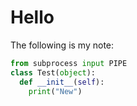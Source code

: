 # Hello

The following is my note:

```python
from subprocess input PIPE
class Test(object):
  def __init__(self):
    print("New")
```

